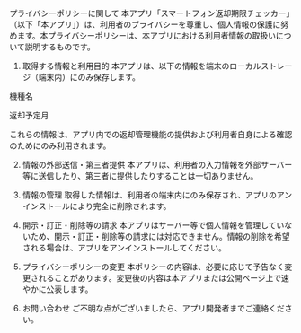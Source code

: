 プライバシーポリシーに関して
本アプリ「スマートフォン返却期限チェッカー」（以下「本アプリ」）は、利用者のプライバシーを尊重し、個人情報の保護に努めます。本プライバシーポリシーは、本アプリにおける利用者情報の取扱いについて説明するものです。
1. 取得する情報と利用目的
本アプリは、以下の情報を端末のローカルストレージ（端末内）にのみ保存します。

機種名

返却予定月

これらの情報は、アプリ内での返却管理機能の提供および利用者自身による確認のためにのみ利用されます。

2. 情報の外部送信・第三者提供
本アプリは、利用者の入力情報を外部サーバー等に送信したり、第三者に提供したりすることは一切ありません。

3. 情報の管理
取得した情報は、利用者の端末内にのみ保存され、アプリのアンインストールにより完全に削除されます。

4. 開示・訂正・削除等の請求
本アプリはサーバー等で個人情報を管理していないため、開示・訂正・削除等の請求には対応できません。情報の削除を希望される場合は、アプリをアンインストールしてください。

5. プライバシーポリシーの変更
本ポリシーの内容は、必要に応じて予告なく変更されることがあります。変更後の内容は本アプリまたは公開ページ上で速やかに公表します。

6. お問い合わせ
ご不明な点がございましたら、アプリ開発者までご連絡ください。

